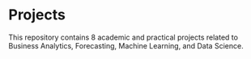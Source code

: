 # Projects
This repository contains 8 academic and practical projects related to Business Analytics, Forecasting, Machine Learning, and Data Science.
